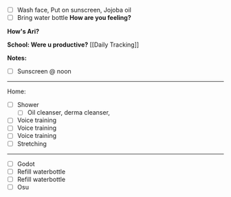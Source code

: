 - [ ] Wash face, Put on sunscreen, Jojoba oil
- [ ] Bring water bottle
**How are you feeling?**

**How's Ari?**

**School: Were u productive?** [[Daily Tracking]]

**Notes:**

- [ ] Sunscreen @ noon
---
Home:
- [ ] Shower
	- [ ] Oil cleanser, derma cleanser, 
- [ ] Voice training
- [ ] Voice training
- [ ] Voice training
- [ ] Stretching
---
- [ ] Godot
- [ ] Refill waterbottle
- [ ] Refill waterbottle
- [ ] Osu
